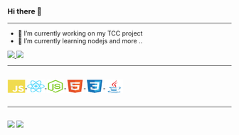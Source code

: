### Hi there 👋
 <hr/>

- 🔭 I’m currently working on my TCC project
- 🌱 I’m currently learning nodejs and more ..


<!-- 🤔 I’m looking for help with ...
- 💬 Ask me about ...
- 📫 How to reach me: ...
- 👯 I’m looking to collaborate on ...
- ⚡ Fun fact: ... --!>

 <div>
  <a href="https://github.com/rniochy">
  <img height="170em" src="https://github-readme-stats.vercel.app/api?username=rniochy&show_icons=true&theme=dracula&include_all_commits=true&count_private=true"/>
  <img height="170em" src="https://github-readme-stats.vercel.app/api/top-langs/?username=rniochy&layout=compact&langs_count=7&theme=dracula"/>
</div>
 <hr/>
 <div style="display: inline_block"><br>
  <img align="center" alt="rniochy-Js" height="30" width="40" src="https://raw.githubusercontent.com/devicons/devicon/master/icons/javascript/javascript-plain.svg">
   <img align="center" alt="rniochy-React" height="30" width="40" src="https://raw.githubusercontent.com/devicons/devicon/master/icons/react/react-original.svg">
  <img align="center" alt="rniochy-nodejs" height="30" width="40" src="https://raw.githubusercontent.com/devicons/devicon/master/icons/nodejs/nodejs-original.svg">
  <img align="center" alt="rniochy-HTML" height="30" width="40" src="https://raw.githubusercontent.com/devicons/devicon/master/icons/html5/html5-original.svg">
  <img align="center" alt="rniochy-CSS" height="30" width="40" src="https://raw.githubusercontent.com/devicons/devicon/master/icons/css3/css3-original.svg">
  <img align="center" alt="rniochy-Java" height="30" width="40" src="https://raw.githubusercontent.com/devicons/devicon/master/icons/java/java-original.svg">
</div>
 <br>
 <hr/>
<h2></h2>
 <div style="margin-bottom: 20px"> 
  <a href = "mailto:lniochy@gmail.com"><img src="https://img.shields.io/badge/-Gmail-%23333?style=for-the-badge&logo=gmail&logoColor=white" target="_blank"></a>
  <a href="https://www.linkedin.com/in/rniochy" target="_blank"><img src="https://img.shields.io/badge/-LinkedIn-%230077B5?style=for-the-badge&logo=linkedin&logoColor=white" target="_blank"></a> 
</div>

